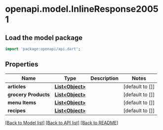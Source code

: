 # openapi.model.InlineResponse20051

## Load the model package
```dart
import 'package:openapi/api.dart';
```

## Properties
Name | Type | Description | Notes
------------ | ------------- | ------------- | -------------
**articles** | [**List&lt;Object&gt;**](Object.md) |  | [default to []]
**grocery Products** | [**List&lt;Object&gt;**](Object.md) |  | [default to []]
**menu Items** | [**List&lt;Object&gt;**](Object.md) |  | [default to []]
**recipes** | [**List&lt;Object&gt;**](Object.md) |  | [default to []]

[[Back to Model list]](../README.md#documentation-for-models) [[Back to API list]](../README.md#documentation-for-api-endpoints) [[Back to README]](../README.md)


